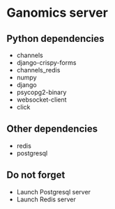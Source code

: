 # Ganomics server

## Python dependencies 
    
* channels
* django-crispy-forms
* channels_redis
* numpy
* django
* psycopg2-binary
* websocket-client
* click

## Other dependencies

* redis
* postgresql


## Do not forget

* Launch Postgresql server
* Launch Redis server
